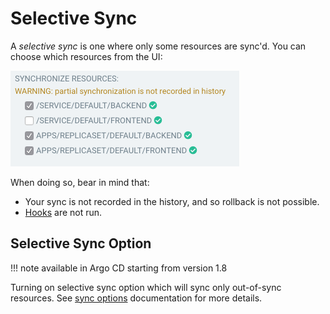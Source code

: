 # Selective Sync

A *selective sync* is one where only some resources are sync'd. You can choose which resources from the UI:

![selective sync](../assets/selective-sync.png)

When doing so, bear in mind that:

* Your sync is not recorded in the history, and so rollback is not possible.
* [Hooks](resource_hooks.md) are not run.

## Selective Sync Option

!!! note
    available in Argo CD starting from version 1.8

Turning on selective sync option which will sync only out-of-sync resources.
See [sync options](sync-options.md#selective-sync) documentation for more details.
